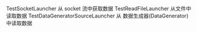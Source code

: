 TestSocketLauncher 从 socket 流中获取数据
TestReadFileLauncher 从文件中读取数据
TestDataGeneratorSourceLauncher 从 数据生成器(DataGenerator) 中读取数据